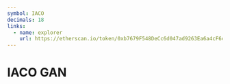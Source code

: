 ```yaml
---
symbol: IACO
decimals: 18
links:
  - name: explorer
    url: https://etherscan.io/token/0xb7679F548DeCc6d047ad9263Ea6a4cF6c680ecbc
---
```


# IACO GAN
